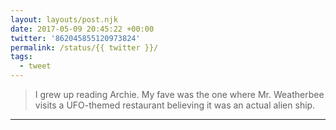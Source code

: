 ```yaml
---
layout: layouts/post.njk
date: 2017-05-09 20:45:22 +00:00
twitter: '862045855120973824'
permalink: /status/{{ twitter }}/
tags: 
  - tweet
---
```


> I grew up reading Archie. My fave was the one where Mr. Weatherbee visits a UFO-themed restaurant believing it was an actual alien ship.

---
